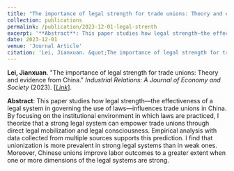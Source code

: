 ```yaml
---
title: "The importance of legal strength for trade unions: Theory and evidence from China"
collection: publications
permalink: /publication/2023-12-01-legal-strenth
excerpt: '**Abstract**: This paper studies how legal strength—the effectiveness of a legal system in governing the use of laws—influences trade unions in China. By focusing on the institutional environment in which laws are practiced, I theorize that a strong legal system can empower trade unions through direct legal mobilization and legal consciousness. Empirical analysis with data collected from multiple sources supports this prediction. I find that unionization is more prevalent in strong legal systems than in weak ones. Moreover, Chinese unions improve labor outcomes to a greater extent when one or more dimensions of the legal systems are strong.'
date: 2023-12-01
venue: 'Journal Article'
citation: 'Lei, Jianxuan. &quot;The importance of legal strength for trade unions: Theory and evidence from China.&quot; <i>Industrial Relations: A Journal of Economy and Society</i> (2023). <a href="https://onlinelibrary.wiley.com/doi/full/10.1111/irel.12351">&#091;<i>Link</i>&#093;</a>'
---
```

**Lei, Jianxuan**. "The importance of legal strength for trade unions: Theory and evidence from China." *Industrial Relations: A Journal of Economy and Society* (2023). \[[_Link_](https://onlinelibrary.wiley.com/doi/full/10.1111/irel.12351)\].

**Abstract**: This paper studies how legal strength—the effectiveness of a legal system in governing the use of laws—influences trade unions in China. By focusing on the institutional environment in which laws are practiced, I theorize that a strong legal system can empower trade unions through direct legal mobilization and legal consciousness. Empirical analysis with data collected from multiple sources supports this prediction. I find that unionization is more prevalent in strong legal systems than in weak ones. Moreover, Chinese unions improve labor outcomes to a greater extent when one or more dimensions of the legal systems are strong.
